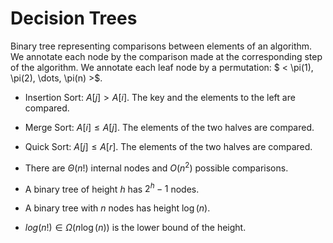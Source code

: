 # Decision Trees

Binary tree representing comparisons between elements of an algorithm.
We annotate each node by the comparison made at the corresponding step of the algorithm.
We annotate each leaf node by a permutation: $ < \pi(1), \pi(2), \dots, \pi(n) >$.

- Insertion Sort: $A[j] > A[i]$. The key and the elements to the left are compared.
- Merge Sort: $A[i] \leq A[j]$. The elements of the two halves are compared.
- Quick Sort: $A[j] \leq A[r]$. The elements of the two halves are compared.

- There are $\Theta(n!)$ internal nodes and $O(n^2)$ possible comparisons.
- A binary tree of height $h$ has $2^h - 1$ nodes.
- A binary tree with $n$ nodes has height $\log(n)$.
- $log(n!) \in \Omega(n \log(n))$ is the lower bound of the height.
